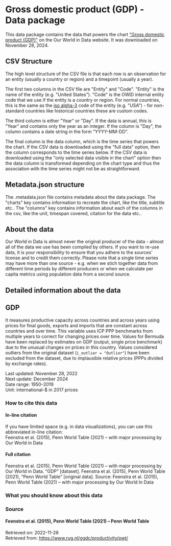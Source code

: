 # Gross domestic product (GDP) - Data package

This data package contains the data that powers the chart ["Gross domestic product (GDP)"](https://ourworldindata.org/grapher/national-gdp-penn-world-table?v=1&csvType=full&useColumnShortNames=false) on the Our World in Data website. It was downloaded on November 28, 2024.

## CSV Structure

The high level structure of the CSV file is that each row is an observation for an entity (usually a country or region) and a timepoint (usually a year).

The first two columns in the CSV file are "Entity" and "Code". "Entity" is the name of the entity (e.g. "United States"). "Code" is the OWID internal entity code that we use if the entity is a country or region. For normal countries, this is the same as the [iso alpha-3](https://en.wikipedia.org/wiki/ISO_3166-1_alpha-3) code of the entity (e.g. "USA") - for non-standard countries like historical countries these are custom codes.

The third column is either "Year" or "Day". If the data is annual, this is "Year" and contains only the year as an integer. If the column is "Day", the column contains a date string in the form "YYYY-MM-DD".

The final column is the data column, which is the time series that powers the chart. If the CSV data is downloaded using the "full data" option, then the column corresponds to the time series below. If the CSV data is downloaded using the "only selected data visible in the chart" option then the data column is transformed depending on the chart type and thus the association with the time series might not be as straightforward.

## Metadata.json structure

The .metadata.json file contains metadata about the data package. The "charts" key contains information to recreate the chart, like the title, subtitle etc.. The "columns" key contains information about each of the columns in the csv, like the unit, timespan covered, citation for the data etc..

## About the data

Our World in Data is almost never the original producer of the data - almost all of the data we use has been compiled by others. If you want to re-use data, it is your responsibility to ensure that you adhere to the sources' license and to credit them correctly. Please note that a single time series may have more than one source - e.g. when we stich together data from different time periods by different producers or when we calculate per capita metrics using population data from a second source.

## Detailed information about the data


## GDP
It measures productive capacity across countries and across years using prices for final goods, exports and imports that are constant across countries and over time.
This variable uses ICP PPP benchmarks from multiple years to correct for changing prices over time.
Values for Bermuda have been replaced by estimates on GDP (output, single price benchmark) due to the unusual changes on prices in this country.
Values considered outliers from the original dataset (`i_outlier = "Outlier"`) have been excluded from the dataset, due to implausible relative prices (PPPs divided by exchange rates).

Last updated: November 28, 2022  
Next update: December 2024  
Date range: 1950–2019  
Unit: international-$ in 2017 prices  


### How to cite this data

#### In-line citation
If you have limited space (e.g. in data visualizations), you can use this abbreviated in-line citation:  
Feenstra et al. (2015), Penn World Table (2021) – with major processing by Our World in Data

#### Full citation
Feenstra et al. (2015), Penn World Table (2021) – with major processing by Our World in Data. “GDP” [dataset]. Feenstra et al. (2015), Penn World Table (2021), “Penn World Table” [original data].
Source: Feenstra et al. (2015), Penn World Table (2021) – with major processing by Our World In Data

### What you should know about this data

### Source

#### Feenstra et al. (2015), Penn World Table (2021) – Penn World Table
Retrieved on: 2022-11-28  
Retrieved from: https://www.rug.nl/ggdc/productivity/pwt/  


    